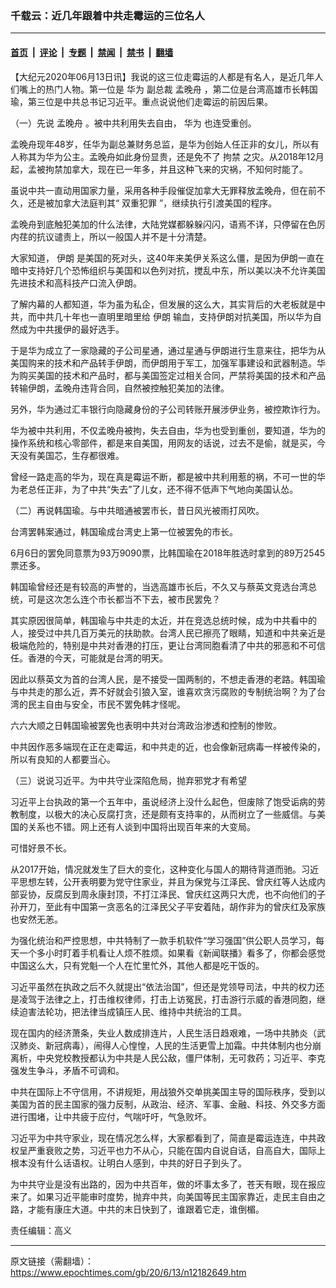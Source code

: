 ### 千载云：近几年跟着中共走霉运的三位名人

---

#### [首页](../../../..?n12182649) &nbsp;|&nbsp; [评论](../../../../../epoch-comment?n12182649) &nbsp;|&nbsp; [专题](../../../../../epoch-special?n12182649) &nbsp;|&nbsp; [禁闻](../../../../../epoch-news?n12182649) &nbsp;|&nbsp; [禁书](../../../../../books?n12182649) &nbsp;|&nbsp; [翻墙](https://github.com/gfw-breaker/nogfw/blob/master/README.md?n12182649)


<div class="post_content" id="artbody" itemprop="articleBody">
 <!-- article content begin -->
 <p>
  【大纪元2020年06月13日讯】我说的这三位走霉运的人都是有名人，是近几年人们嘴上的热门人物。第一位是
  <ok href="https://www.epochtimes.com/gb/tag/%E5%8D%8E%E4%B8%BA.html">
   华为
  </ok>
  副总裁
  <ok href="https://www.epochtimes.com/gb/tag/%E5%AD%9F%E6%99%9A%E8%88%9F.html">
   孟晚舟
  </ok>
  ，第二位是台湾高雄市长韩国瑜，第三位是中共总书记习近平。重点说说他们走霉运的前因后果。
 </p>
 <p>
  （一）先说
  <ok href="https://www.epochtimes.com/gb/tag/%E5%AD%9F%E6%99%9A%E8%88%9F.html">
   孟晚舟
  </ok>
  。被中共利用失去自由，
  <ok href="https://www.epochtimes.com/gb/tag/%E5%8D%8E%E4%B8%BA.html">
   华为
  </ok>
  也连受重创。
 </p>
 <p>
  孟晚舟现年48岁，任华为副总兼财务总监，是华为创始人任正非的女儿，所以有人称其为华为公主。孟晚舟如此身份显贵，还是免不了
  <ok href="https://www.epochtimes.com/gb/tag/%E6%8B%98%E7%A6%81.html">
   拘禁
  </ok>
  之灾。从2018年12月起，孟被拘禁加拿大，现在已一年多，并且这种飞来的灾祸，不知何时能了。
 </p>
 <p>
  虽说中共一直动用国家力量，采用各种手段催促加拿大无罪释放孟晚舟，但在前不久，还是被加拿大法庭判其“
  <ok href="https://www.epochtimes.com/gb/tag/%E5%8F%8C%E9%87%8D%E7%8A%AF%E7%BD%AA.html">
   双重犯罪
  </ok>
  ”，继续执行引渡美国的程序。
 </p>
 <p>
  孟晚舟到底触犯美加的什么法律，大陆党媒都躲躲闪闪，语焉不详，只停留在色厉内荏的抗议谴责上，所以一般国人并不是十分清楚。
 </p>
 <p>
  大家知道，
  <ok href="https://www.epochtimes.com/gb/tag/%E4%BC%8A%E6%9C%97.html">
   伊朗
  </ok>
  是美国的死对头，这40年来美伊关系这么僵，是因为伊朗一直在暗中支持好几个恐怖组织与美国和以色列对抗，搅乱中东，所以美以决不允许美国先进技术和高科技产口流入伊朗。
 </p>
 <p>
  了解内幕的人都知道，华为虽为私企，但发展的这么大，其实背后的大老板就是中共，而中共几十年也一直明里暗里给
  <ok href="https://www.epochtimes.com/gb/tag/%E4%BC%8A%E6%9C%97.html">
   伊朗
  </ok>
  输血，支持伊朗对抗美国，所以华为自然成为中共援伊的最好选手。
 </p>
 <p>
  于是华为成立了一家隐藏的子公司星通，通过星通与伊朗进行生意来往，把华为从美国购来的技术和产品转手伊朗，而伊朗用于军工，加强军事建设和武器制造。华为购买美国的技术和产品时，都与美国签定过相关合同，严禁将美国的技术和产品转输伊朗，孟晚舟违背合同，自然被控触犯美加的法律。
 </p>
 <p>
  另外，华为通过汇丰银行向隐藏身份的子公司转账开展涉伊业务，被控欺诈行为。
 </p>
 <p>
  华为被中共利用，不仅孟晚舟被拘，失去自由，华为也受到重创，要知道，华为的操作系统和核心零部件，都是来自美国，用网友的话说，过去不是偷，就是买，今天没有美国芯，生存都很难。
 </p>
 <p>
  曾经一路走高的华为，现在真是霉运不断，都是被中共利用惹的祸，不可一世的华为老总任正非，为了中共“失去”了儿女，还不得不低声下气地向美国认怂。
 </p>
 <p>
  （二）再说韩国瑜。与中共暗通被罢市长，昔日风光被雨打风吹。
 </p>
 <p>
  台湾罢韩案通过，韩国瑜成台湾史上第一位被罢免的市长。
 </p>
 <p>
  6月6日的罢免同意票为93万9090票，比韩国瑜在2018年胜选时拿到的89万2545票还多。
 </p>
 <p>
  韩国瑜曾经还是有较高的声誉的，当选高雄市长后，不久又与蔡英文竞选台湾总统，可是这次怎么连个市长都当不下去，被市民罢免？
 </p>
 <p>
  其实原因很简单，韩国瑜与中共走的太近，并在竞选总统时候，成为中共看中的人，接受过中共几百万美元的扶助款。台湾人民已擦亮了眼睛，知道和中共亲近是极端危险的，特别是中共对香港的打压，更让台湾同胞看清了中共的邪恶和不可信任。香港的今天，可能就是台湾的明天。
 </p>
 <p>
  因此以蔡英文为首的台湾人民，是不接受一国两制的，不想走香港的老路。韩国瑜与中共走的那么近，弄不好就会引狼入室，谁喜欢贪污腐败的专制统治啊？为了台湾的民主自由与安全，市民不罢免韩才怪呢。
 </p>
 <p>
  六六大顺之日韩国瑜被罢免也表明中共对台湾政治渗透和控制的惨败。
 </p>
 <p>
  中共因作恶多端现在正在走霉运，和中共走的近，也会像新冠病毒一样被传染的，所以有良知的人都要当心。
 </p>
 <p>
  （三）说说习近平。为中共守业深陷危局，抛弃邪党才有希望
 </p>
 <p>
  习近平上台执政的第一个五年中，虽说经济上没什么起色，但废除了饱受诟病的劳教制度，以极大的决心反腐打贪，还是颇有支持率的，从而树立了一些威信。与美国的关系也不错。网上还有人谈到中国将出现百年来的大变局。
 </p>
 <p>
  可惜好景不长。
 </p>
 <p>
  从2017开始，情况就发生了巨大的变化，这种变化与国人的期待背道而驰。习近平思想左转，公开表明要为党守住家业，并且为保党与江泽民、曾庆红等人达成内部妥协，反腐反到周永康封顶，不打江泽民、曾庆红这两只大虎，也不向他们的子孙开刀，至此有中国第一贪恶名的江泽民父子平安着陆，胡作非为的曾庆红及家族也安然无恙。
 </p>
 <p>
  为强化统治和严控思想，中共特制了一款手机软件“学习强国”供公职人员学习，每天一个多小时盯着手机看让人烦不胜烦。如果看《新闻联播》看多了，你都会感觉中国这么大，只有党魁一个人在忙里忙外，其他人都是吃干饭的。
 </p>
 <p>
  习近平虽然在执政之后不久就提出“依法治国”，但还是党领导司法，中共的权力还是凌驾于法律之上，打击维权律师，打击上访冤民，打击游行示威的香港同胞，继续迫害法轮功，把法律当成镇压人民、维持中共统治的工具。
 </p>
 <p>
  现在国内的经济萧条，失业人数成排连片，人民生活日趋艰难，一场中共肺炎（武汉肺炎、新冠病毒），闹得人心惶惶，人民的生活更雪上加霜。中共体制内也分崩离析，中央党校教授都认为中共是人民公敌，僵尸体制，无可救药；习近平、李克强发生争斗，矛盾不可调和。
 </p>
 <p>
  中共在国际上不守信用，不讲规矩，用战狼外交单挑美国主导的国际秩序，受到以美国为首的民主国家的强力反制，从政治、经济、军事、金融、科技、外交多方面进行围堵，让中共疲于应付，气喘吁吁，气急败坏。
 </p>
 <p>
  习近平为中共守家业，现在情况怎么样，大家都看到了，简直是霉运连连，中共政权呈严重衰败之势，习近平也力不从心，只能在国内自说自话，自高自大，国际上根本没有什么话语权。让明白人感到，中共的好日子到头了。
 </p>
 <p>
  为中共守业是没有出路的，因为中共百年，做的坏事太多了，苍天有眼，现在报应来了。如果习近平能审时度势，抛弃中共，向美国等民主国家靠近，走民主自由之路，才能有康庄大道。中共的末日快到了，谁跟着它走，谁倒楣。
 </p>
 <p>
  责任编辑：高义
 </p>
 <!-- article content end -->
 <div id="below_article_ad">
 </div>
</div>


---

原文链接（需翻墙）：https://www.epochtimes.com/gb/20/6/13/n12182649.htm